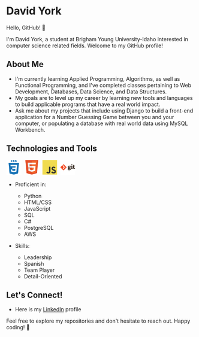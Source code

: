 
# David York

Hello, GitHub! 👋

I'm David York, a student at Brigham Young University-Idaho interested in computer science related fields. Welcome to my GitHub profile!

## About Me

- I'm currently learning Applied Programming, Algorithms, as well as Functional Programming, and I've completed classes pertaining to Web Development, Databases, Data Science, and Data Structures.
- My goals are to level up my career by learning new tools and languages to build applicable programs that have a real world impact.
- Ask me about my projects that include using Django to build a front-end application for a Number Guessing Game between you and your computer, or populating a database with real world data using MySQL Workbench.

## Technologies and Tools

<div>
    <img src="https://github.com/devicons/devicon/blob/master/icons/css3/css3-plain-wordmark.svg"  title="CSS3" alt="CSS" width="40" height="40"/>&nbsp;
    <img src="https://github.com/devicons/devicon/blob/master/icons/html5/html5-original.svg" title="HTML5" alt="HTML" width="40" height="40"/>&nbsp;
    <img src="https://github.com/devicons/devicon/blob/master/icons/javascript/javascript-original.svg" title="JavaScript" alt="JavaScript" width="40" height="40"/>&nbsp;
    <img src="https://github.com/devicons/devicon/blob/master/icons/git/git-original-wordmark.svg" title="Git" **alt="Git" width="40" height="40"/>
</div>

- Proficient in:
  - Python
  - HTML/CSS
  - JavaScript
  - SQL
  - C#
  - PostgreSQL
  - AWS
  
- Skills: 
  - Leadership
  - Spanish
  - Team Player
  - Detail-Oriented

## Let's Connect!

- Here is my [LinkedIn](https://www.linkedin.com/in/david-york-3ab04b120/) profile


Feel free to explore my repositories and don't hesitate to reach out. Happy coding! 🚀
